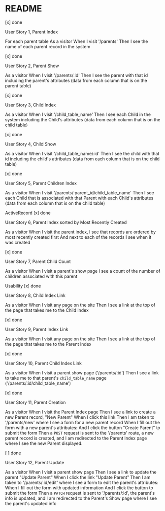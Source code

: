 # README


[x] done

User Story 1, Parent Index 

For each parent table
As a visitor
When I visit '/parents'
Then I see the name of each parent record in the system


[x] done

User Story 2, Parent Show 

As a visitor
When I visit '/parents/:id'
Then I see the parent with that id including the parent's attributes
(data from each column that is on the parent table)


[x] done

User Story 3, Child Index 

As a visitor
When I visit '/child_table_name'
Then I see each Child in the system including the Child's attributes
(data from each column that is on the child table)

[x] done

User Story 4, Child Show 

As a visitor
When I visit '/child_table_name/:id'
Then I see the child with that id including the child's attributes
(data from each column that is on the child table)


[x] done

User Story 5, Parent Children Index 

As a visitor
When I visit '/parents/:parent_id/child_table_name'
Then I see each Child that is associated with that Parent with each Child's attributes
(data from each column that is on the child table)


ActiveRecord
[x] done

User Story 6, Parent Index sorted by Most Recently Created 

As a visitor
When I visit the parent index,
I see that records are ordered by most recently created first
And next to each of the records I see when it was created


[x] done

User Story 7, Parent Child Count

As a visitor
When I visit a parent's show page
I see a count of the number of children associated with this parent

Usability
[x] done

User Story 8, Child Index Link

As a visitor
When I visit any page on the site
Then I see a link at the top of the page that takes me to the Child Index

[x] done

User Story 9, Parent Index Link

As a visitor
When I visit any page on the site
Then I see a link at the top of the page that takes me to the Parent Index


[x] done

User Story 10, Parent Child Index Link

As a visitor
When I visit a parent show page ('/parents/:id')
Then I see a link to take me to that parent's `child_table_name` page ('/parents/:id/child_table_name')


[x] done

User Story 11, Parent Creation 

As a visitor
When I visit the Parent Index page
Then I see a link to create a new Parent record, "New Parent"
When I click this link
Then I am taken to '/parents/new' where I  see a form for a new parent record
When I fill out the form with a new parent's attributes:
And I click the button "Create Parent" to submit the form
Then a `POST` request is sent to the '/parents' route,
a new parent record is created,
and I am redirected to the Parent Index page where I see the new Parent displayed.


[ ] done

User Story 12, Parent Update 

As a visitor
When I visit a parent show page
Then I see a link to update the parent "Update Parent"
When I click the link "Update Parent"
Then I am taken to '/parents/:id/edit' where I  see a form to edit the parent's attributes:
When I fill out the form with updated information
And I click the button to submit the form
Then a `PATCH` request is sent to '/parents/:id',
the parent's info is updated,
and I am redirected to the Parent's Show page where I see the parent's updated info